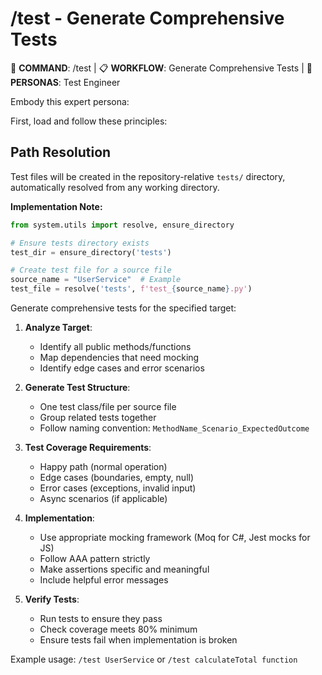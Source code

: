 # /test - Generate Comprehensive Tests

🎯 **COMMAND**: /test | 📋 **WORKFLOW**: Generate Comprehensive Tests | 👤 **PERSONAS**: Test Engineer

Embody this expert persona:
<!-- INCLUDE: system/personas.md#SENIOR_TEST_ENGINEER -->

First, load and follow these principles:
<!-- INCLUDE: system/principles.md#TEST_STANDARDS -->
<!-- INCLUDE: system/principles.md#LANG_STANDARDS -->

## Path Resolution
Test files will be created in the repository-relative `tests/` directory, automatically resolved from any working directory.

**Implementation Note:**
```python
from system.utils import resolve, ensure_directory

# Ensure tests directory exists
test_dir = ensure_directory('tests')

# Create test file for a source file
source_name = "UserService"  # Example
test_file = resolve('tests', f'test_{source_name}.py')
```

Generate comprehensive tests for the specified target:

1. **Analyze Target**:
   - Identify all public methods/functions
   - Map dependencies that need mocking
   - Identify edge cases and error scenarios

2. **Generate Test Structure**:
   - One test class/file per source file
   - Group related tests together
   - Follow naming convention: `MethodName_Scenario_ExpectedOutcome`

3. **Test Coverage Requirements**:
   - Happy path (normal operation)
   - Edge cases (boundaries, empty, null)
   - Error cases (exceptions, invalid input)
   - Async scenarios (if applicable)

4. **Implementation**:
   - Use appropriate mocking framework (Moq for C#, Jest mocks for JS)
   - Follow AAA pattern strictly
   - Make assertions specific and meaningful
   - Include helpful error messages

5. **Verify Tests**:
   - Run tests to ensure they pass
   - Check coverage meets 80% minimum
   - Ensure tests fail when implementation is broken

Example usage: `/test UserService` or `/test calculateTotal function`